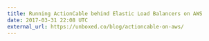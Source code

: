 ```yaml
---
title: Running ActionCable behind Elastic Load Balancers on AWS
date: 2017-03-31 22:08 UTC
external_url: https://unboxed.co/blog/actioncable-on-aws/
---
```

